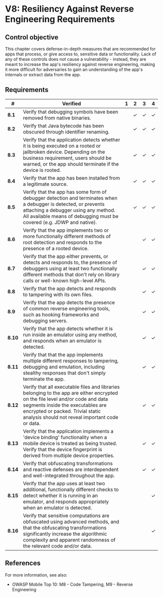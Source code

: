 # V8: Resiliency Against Reverse Engineering Requirements

## Control objective

This chapter covers defense-in-depth measures that are recommended for apps that process, or give access to, sensitive data or functionality. Lack of any of these controls does not cause a vulnerability - instead, they are meant to increase the app's resiliency against reverse engineering, making it more difficult for adversaries to gain an understanding of the app's internals or extract data from the app.

## Requirements

| # | Verified | 1 | 2 | 3 | 4 |
| --- | --- | --- | --- | --- | --- |
| **8.1** | Verify that debugging symbols have been removed from native binaries. |   | ✓ | ✓ | ✓ |
| **8.2** | Verify that Java bytecode has been obscured through identifier renaming.  |   | ✓ | ✓ | ✓ |
| **8.3** | Verify that the application detects whether it is being executed on a rooted or jailbroken device. Depending on the business requirement, users should be warned, or the app should terminate if the device is rooted. |   | ✓ | ✓ | ✓ |
| **8.4** | Verify that the app has been installed from a legitimate source. |   | ✓ | ✓ | ✓ |
| **8.5** | Verify that the app has some form of debugger detection and terminates when a debugger is detected, or prevents attaching a debugger using any method. All available means of debugging must be covered (e.g. JDWP and native). |   | ✓ | ✓ | ✓ |
| **8.6** | Verify that the app implements two or more functionally different methods of root detection and responds to the presence of a rooted device.  |   |  | ✓ | ✓ |
| **8.7** | Verify that the app either prevents, or detects and responds to, the presence of debuggers using at least two functionally different methods that don't rely on library calls or well-known high-level APIs. |   |   | ✓ | ✓ |
| **8.8** | Verify that the app detects and responds to tampering with its own files. |   |   | ✓ | ✓ |
| **8.9** | Verify that the app detects the presence of common reverse engineering tools, such as hooking frameworks and debugging servers. |   |   | ✓ | ✓ |
| **8.10** | Verify that the app detects whether it is run inside an emulator using any method, and responds when an emulator is detected.  |   |   | ✓ | ✓ |
| **8.11** | Verify that that the app implements multiple different responses to tampering, debugging and emulation, including stealthy responses that don't simply terminate the app. |   |   | ✓ | ✓ |
| **8.12** | Verify that all executable files and libraries belonging to the app are either encrypted on the file level and/or code and data segments inside the executables are encrypted or packed. Trivial static analysis should not reveal important code or data. |   |   | ✓ | ✓ |
| **8.13**| Verify that the application implements a 'device binding' functionality when a mobile device is treated as being trusted. Verify that the device fingerprint is derived from multiple device properties.  |   |   | ✓ | ✓ |
| **8.14** | Verify that obfuscating transformations and reactive defenses are interdependent and well-integrated throughout the app.  |   |   | ✓ | ✓ |
| **8.15** | Verify that the app uses at least two additional, functionally different checks to detect whether it is running in an emulator, and responds appropriately when an emulator is detected.|   |   |   | ✓ |
| **8.16** | Verify that sensitive computations are obfuscated using advanced methods, and that the obfuscating transformations significantly increase the algorithmic complexity and apparent randomness of the relevant code and/or data. |   |   |   | ✓ |

## References

For more information, see also:

- OWASP Mobile Top 10: M8 - Code Tampering, M9 - Reverse Engineering
